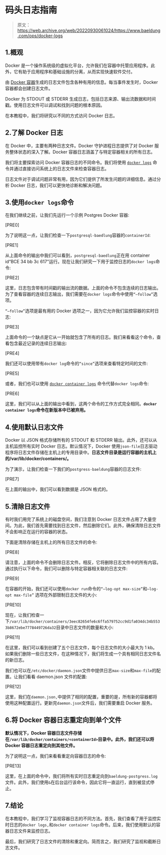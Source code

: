 # 码头日志指南

> 原文：<https://web.archive.org/web/20220930061024/https://www.baeldung.com/ops/docker-logs>

## 1.概观

Docker 是一个操作系统级的虚拟化平台，允许我们在容器中托管应用程序。此外，它有助于应用程序和基础设施的分离，从而实现快速软件交付。

由 [Docker 容器](https://web.archive.org/web/20221021012638/https://docs.docker.com/engine/reference/commandline/container/)生成的日志文件包含各种有用的信息。每当事件发生时，Docker 容器都会创建日志文件。

Docker 为 STDOUT 或 STDERR 生成日志，包括日志来源、输出流数据和时间戳。使用日志文件可以调试和找到问题的根本原因。

在本教程中，我们将研究以不同的方式访问 Docker 日志。

## 2.了解 Docker 日志

在 Docker 中，主要有两种日志文件。Docker 守护进程日志提供了对 Docker 服务整体状态的深入了解。Docker 容器日志涵盖了与特定容器相关的所有日志。

我们将主要探索访问 Docker 容器日志的不同命令。我们将使用 [`docker logs`](https://web.archive.org/web/20221021012638/https://docs.docker.com/engine/reference/commandline/logs/) 命令并通过直接访问系统上的日志文件来检查容器日志。

日志文件对于调试问题非常有用，因为它们提供了所发生问题的详细信息。通过分析 Docker 日志，我们可以更快地诊断和解决问题。

## 3.使用`docker logs`命令

在我们继续之前，让我们先运行一个示例 Postgres Docker 容器:

[PRE0]

为了说明这一点，让我们检查一下`postgresql-baedlung`容器的`containerId`:

[PRE1]

从上面命令的输出中我们可以看到，`postgresql-baedlung`正在用 container id“BCE 34 bb 3c 617”运行。现在让我们研究一下用于监控日志的`docker logs`命令:

[PRE2]

这里，日志包含带有时间戳的输出流的数据。上面的命令不包含连续的日志输出。为了查看容器的连续日志输出，我们需要在`docker logs`命令中使用`“–follow”`选项。

`“–follow”`选项是最有用的 Docker 选项之一，因为它允许我们监控容器的实时日志:

[PRE3]

上面命令的一个缺点是它从一开始就包含了所有的日志。我们来看看这个命令，查看包含最近记录的连续日志输出:

[PRE4]

我们还可以使用带有`docker log`命令的`“since”`选项来查看特定时间的文件:

[PRE5]

或者，我们也可以使用 [`docker container logs`](https://web.archive.org/web/20221021012638/https://docs.docker.com/engine/reference/commandline/container_logs/) 命令代替`docker logs`命令:

[PRE6]

这里，我们可以从上面的输出中看到，这两个命令的工作方式完全相同。**`docker container logs`命令在新版本中已被弃用。**

## 4.使用默认日志文件

Docker 以 JSON 格式存储所有的 STDOUT 和 STDERR 输出。此外，还可以从主机监控所有实时 Docker 日志。默认情况下，Docker 使用`json-file`日志驱动程序将日志文件存储在主机上的专用目录中。**日志文件目录是运行容器的主机上的/var/lib/docker/containers/<container _ id>。**

为了演示，让我们检查一下我们的`postgress-baeldung`容器的日志文件:

[PRE7]

在上面的输出中，我们可以看到数据是 JSON 格式的。

## 5.清除日志文件

有时我们用完了系统上的磁盘空间，我们注意到 Docker 日志文件占用了大量空间。为此，我们首先需要找到日志文件，然后删除它们。此外，确保清除日志文件不会影响正在运行的容器的状态。

下面是清除存储在主机上的所有日志文件的命令:

[PRE8]

请注意，上面的命令不会删除日志文件。相反，它将删除日志文件中的所有内容。通过执行以下命令，我们可以删除与特定容器相关联的日志文件:

[PRE9]

在容器的开始，我们还可以使用`docker run`命令的`“–log-opt max-size”`和`–log-opt max-file”` 选项在外部限制日志文件的大小:

[PRE10]

现在，让我们检查一下`/var/lib/docker/containers/3eec82654fe6c6ffa579752cc9d1fa034dc34b5533b8672ebe7778449726da32`目录中日志文件的数量和大小:

[PRE11]

在这里，我们可以看到创建了五个日志文件，每个日志文件的大小最大为 1 kb。如果我们删除一些日志文件，在这种情况下，我们将生成一个具有相同日志文件名的新日志。

我们也可以在`/etc/docker/daemon.json`文件中提供日志`max-size`和`max-file`的配置。让我们看看 daemon.json 文件的配置:

[PRE12]

这里，我们在`daemon.json,`中提供了相同的配置，重要的是，所有新的容器都将使用这种配置运行。更新完`daemon.json`文件后，我们需要重启 Docker 服务。

## 6.将 Docker 容器日志重定向到单个文件

**默认情况下，Docker 容器日志文件存储在`/var/lib/docker/containers/<containerId>`目录中。此外，我们还可以将 Docker 容器日志重定向到其他文件。**

为了说明这一点，我们来看看重定向容器日志的命令:

[PRE13]

这里，在上面的命令中，我们将所有实时日志重定向到`baeldung-postgress.log`文件。此外，我们使用`&`在后台运行该命令，因此它将一直运行，直到被显式停止。

## 7.结论

在本教程中，我们学习了监视容器日志的不同方法。首先，我们查看了用于监控实时日志的`docker logs,`和`docker container logs`命令。后来，我们使用默认的容器日志文件来监控日志。

最后，我们研究了日志文件的清除和重定向。简而言之，我们研究了监视和截断日志文件。
